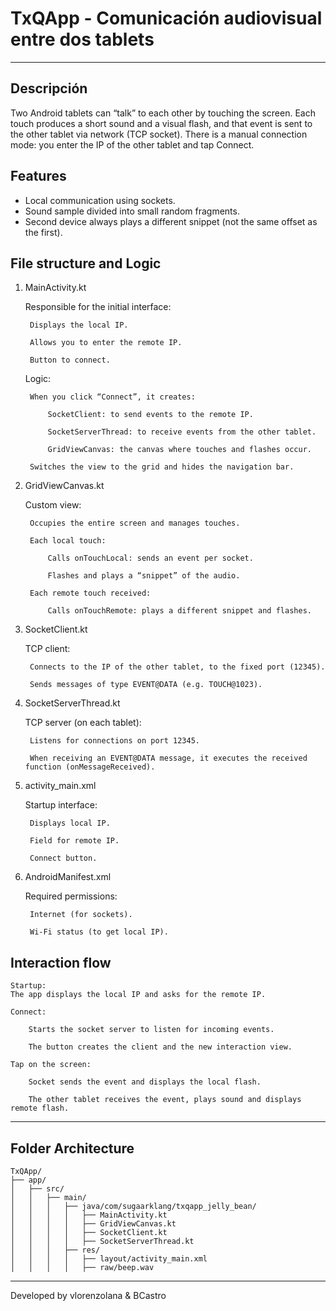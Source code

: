 # TxQApp - Comunicación audiovisual entre dos tablets

---

## Descripción

Two Android tablets can “talk” to each other by touching the screen. Each touch produces a short sound and a visual flash, and that event is sent to the other tablet via network (TCP socket).
There is a manual connection mode: you enter the IP of the other tablet and tap Connect.

## Features

- Local communication using sockets.
- Sound sample divided into small random fragments.
- Second device always plays a different snippet (not the same offset as the first).

## File structure and Logic

1. MainActivity.kt

   Responsible for the initial interface:

        Displays the local IP.

        Allows you to enter the remote IP.

        Button to connect.

   Logic:

        When you click “Connect”, it creates:

            SocketClient: to send events to the remote IP.

            SocketServerThread: to receive events from the other tablet.

            GridViewCanvas: the canvas where touches and flashes occur.

        Switches the view to the grid and hides the navigation bar.

2. GridViewCanvas.kt

   Custom view:

        Occupies the entire screen and manages touches.

        Each local touch:

            Calls onTouchLocal: sends an event per socket.

            Flashes and plays a “snippet” of the audio.

        Each remote touch received:

            Calls onTouchRemote: plays a different snippet and flashes.

3. SocketClient.kt

   TCP client:

        Connects to the IP of the other tablet, to the fixed port (12345).

        Sends messages of type EVENT@DATA (e.g. TOUCH@1023).

4. SocketServerThread.kt

   TCP server (on each tablet):

        Listens for connections on port 12345.

        When receiving an EVENT@DATA message, it executes the received function (onMessageReceived).

5. activity_main.xml

   Startup interface:

        Displays local IP.

        Field for remote IP.

        Connect button.

6. AndroidManifest.xml

   Required permissions:

        Internet (for sockets).

        Wi-Fi status (to get local IP).

## Interaction flow

    Startup:
    The app displays the local IP and asks for the remote IP.

    Connect:

        Starts the socket server to listen for incoming events.

        The button creates the client and the new interaction view.

    Tap on the screen:

        Socket sends the event and displays the local flash.

        The other tablet receives the event, plays sound and displays remote flash.

---

## Folder Architecture

```
TxQApp/
├── app/
│   ├── src/
│   │   ├── main/
│   │   │   ├── java/com/sugaarklang/txqapp_jelly_bean/
│   │   │   │   ├── MainActivity.kt
│   │   │   │   ├── GridViewCanvas.kt
│   │   │   │   ├── SocketClient.kt
│   │   │   │   ├── SocketServerThread.kt
│   │   │   ├── res/
│   │   │   │   ├── layout/activity_main.xml
│   │   │   │   ├── raw/beep.wav
```
---

Developed by vlorenzolana & BCastro